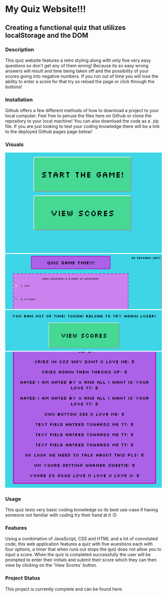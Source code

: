 # My Quiz Website!!!
## Creating a functional quiz that utilizes localStorage and the DOM
### Description
This quiz website features a retro styling along with only five very easy questions so don't get any of them wrong! Because its so easy wrong answers will result and time being taken off and the possibility of your scores going into negative numbers. If you run out of time you will lose the ability to enter a score for that try so reload the page or click through the buttons! 
### Installation
Github offers a few different methods of how to download a project to your local computer. Feel free to peruse the files here on Github or clone the repository to your local machine! You can also download the code as a .zip file. If you are just looking to test your coding knowledge there will be a link to the deployed Github pages page below!
### Visuals
![The landing page for the quiz website. It features a start game button and below a view scores button.](./images/gameStart.png)
![The first question with two answers of four visible. There is a timer ticking down in the upper right corner.](./images/firstQ-sneakpeak.png)
![This features the message that displays if you run out of time before completing the quiz.](./images/outOfTime.png)
![This image features several different scores with rather descriptive names expressing the coder's emotional state during the process of getting an element to center on the page correctly](./images/cssBeloved.png)
### Usage
This quiz tests very basic coding knowledge so its best use-case if having someone not familiar with coding try their hand at it :D
### Features
Using a combination of JavaScript, CSS and HTML and a lot of convoluted code, this web application features a quiz with five wuestions each with four options, a timer that when runs out stops the quiz does not allow you to input a score. When the quiz is completed successfully the user will be prompted to enter their initials and submit their score which they can then view by clicking on the 'View Scores' button. 
### Project Status
This project is currently complete and can be found here: